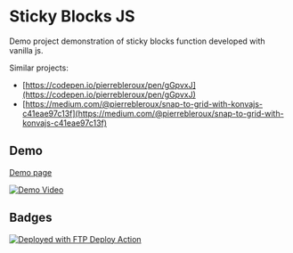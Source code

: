 # Sticky Blocks JS

Demo project demonstration of sticky blocks function developed with vanilla js.

Similar projects:
* [https://codepen.io/pierrebleroux/pen/gGpvxJ](https://codepen.io/pierrebleroux/pen/gGpvxJ)
* [https://medium.com/@pierrebleroux/snap-to-grid-with-konvajs-c41eae97c13f](https://medium.com/@pierrebleroux/snap-to-grid-with-konvajs-c41eae97c13f)

## Demo

[Demo page](https://demo.inplayo.com/js/sticky-blocks/)


[![Demo Video](https://res.cloudinary.com/marcomontalbano/image/upload/v1654178245/video_to_markdown/images/youtube--mMl_7ZjgJ2A-c05b58ac6eb4c4700831b2b3070cd403.jpg)](https://youtu.be/mMl_7ZjgJ2A "Demo Video")

## Badges

[<img alt="Deployed with FTP Deploy Action" src="https://img.shields.io/badge/Deployed With-FTP DEPLOY ACTION-%3CCOLOR%3E?style=for-the-badge&color=0077b6">](https://github.com/SamKirkland/FTP-Deploy-Action)